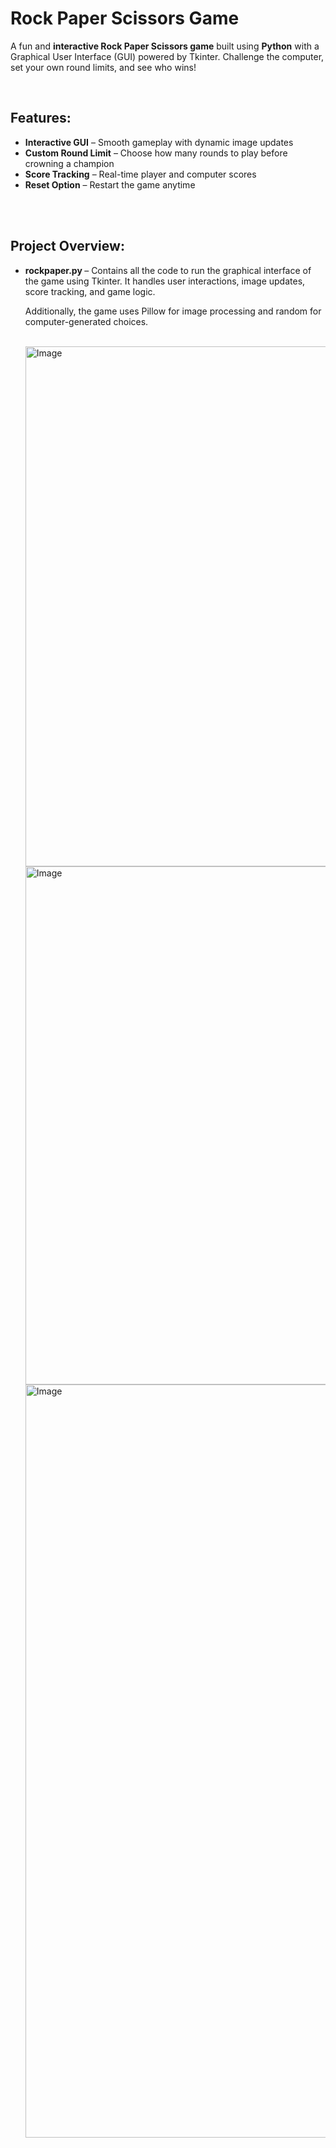 # Rock Paper Scissors Game 


A fun and <b>interactive Rock Paper Scissors game</b> built using <b>Python</b> with a Graphical User Interface (GUI) powered by Tkinter. Challenge the computer, set your own round limits, and see who wins! 

<br>
<h2>Features: </h2>
        <ul class="feature-list">
            <li><strong>Interactive GUI</strong> – Smooth gameplay with dynamic image updates</li>
            <li><strong>Custom Round Limit</strong> – Choose how many rounds to play before crowning a champion</li>
            <li><strong>Score Tracking</strong> – Real-time player and computer scores</li>
            <li><strong>Reset Option</strong> – Restart the game anytime</li>
        </ul>
<br>


<br>
<h2>Project Overview: </h2>
        <ul class="feature-list">
            <li><strong>rockpaper.py </strong> – Contains all the code to run the graphical interface of the game using Tkinter. It handles user interactions, image updates, score tracking, and game logic.</li>
<p>Additionally, the game uses Pillow for image processing and random for computer-generated choices.</p>
          
<br> 
<img width="832" alt="Image" src="https://github.com/user-attachments/assets/218df2a4-3b83-4ee3-9ebf-696d531620b0" />

<img width="829" alt="Image" src="https://github.com/user-attachments/assets/9d688dcb-c124-4fa9-aec0-27d64185e31c" />

<img width="1205" alt="Image" src="https://github.com/user-attachments/assets/dcdd23ba-e9c2-4227-9264-91bc7062a546" />
<br>
<br>


